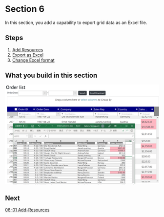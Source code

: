 #  Section 6

In this section, you add a capability to export grid data as an Excel file. 

## Steps
1. [Add Resources](06-01-Add-Resources.md)
2. [Export as Excel](06-02-Export-As-Excel.md)
3. [Change Excel format](06-03-Change-Excel-Format.md)

## What you build in this section

![](../assets/06-03-01.png)

## Next
[06-01 Add-Resources](06-01-Add-Resources.md)